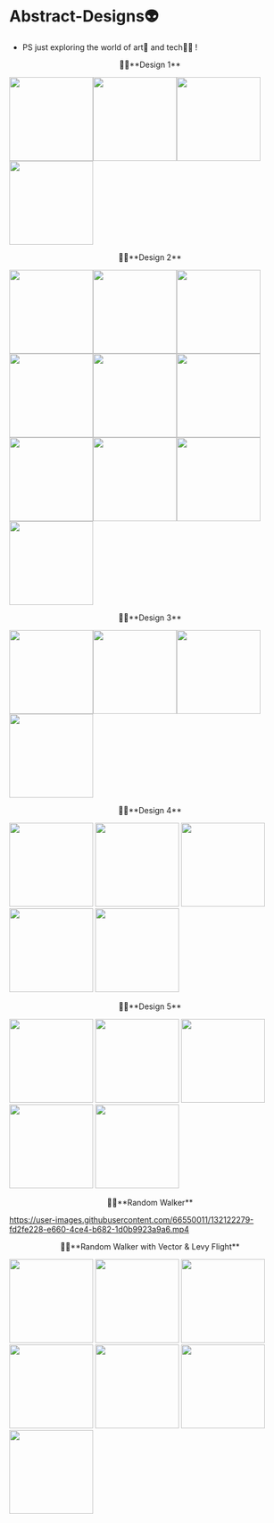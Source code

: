 # Abstract-Designs👽
 + PS just exploring the world of art🎨 and tech👩‍💻 !<br>
  <p align="center">
🤹🏻**Design 1**
 
 <img src = "https://user-images.githubusercontent.com/66550011/100150884-605c5c00-2ec6-11eb-8e92-749ac842e286.png" width="150" height="150"/><img src = "https://user-images.githubusercontent.com/66550011/100150889-62261f80-2ec6-11eb-91e3-c5ef1dbeea63.png" width="150" height="150"/><img src = "https://user-images.githubusercontent.com/66550011/100150895-64887980-2ec6-11eb-8f0d-5051221f79df.png" width="150" height="150"/><img src = "https://user-images.githubusercontent.com/66550011/100150906-694d2d80-2ec6-11eb-8637-e409538c16d5.png" width="150" height="150"/>
 </p>
  <p align="center">
🤹🏻**Design 2**

 <img src = "https://user-images.githubusercontent.com/66550011/100150917-6c481e00-2ec6-11eb-9ee7-e66d1fa98369.png" width="150" height="150"/><img src = "https://user-images.githubusercontent.com/66550011/100150923-6e11e180-2ec6-11eb-9545-9a25ac56685e.png" width="150" height="150"/><img src = "https://user-images.githubusercontent.com/66550011/100150930-72d69580-2ec6-11eb-8d4c-e64e08ef4ea8.png" width="150" height="150"/><img src = "https://user-images.githubusercontent.com/66550011/100150944-7538ef80-2ec6-11eb-9d20-027db01ae581.png" width="150" height="150"/><img src = "https://user-images.githubusercontent.com/66550011/100150981-808c1b00-2ec6-11eb-858d-aeef51b2440a.png" width="150" height="150"/><img src = "https://user-images.githubusercontent.com/66550011/100150984-8124b180-2ec6-11eb-8f21-80dcfe3c7ecb.png" width="150" height="150"/><img src = "https://user-images.githubusercontent.com/66550011/100150985-81bd4800-2ec6-11eb-9133-8de63cd3fa51.png" width="150" height="150"/><img src = "https://user-images.githubusercontent.com/66550011/100150986-81bd4800-2ec6-11eb-87e2-83cdf6f02bbc.png" width="150" height="150"/><img src = "https://user-images.githubusercontent.com/66550011/100150988-8255de80-2ec6-11eb-9563-6e6b1acbd0de.png" width="150" height="150"/><img src = "https://user-images.githubusercontent.com/66550011/100150989-82ee7500-2ec6-11eb-80e7-03c64ba97145.png" width="150" height="150"/>
</p>
<p align="center">
🤹🏻**Design 3**
 
 <img src = "https://user-images.githubusercontent.com/66550011/100388672-49964080-3051-11eb-9576-c269d6f5818b.png" width="150" height="150"/><img src = "https://user-images.githubusercontent.com/66550011/100388681-51ee7b80-3051-11eb-9c24-4e8b58226b96.png" width="150" height="150"/><img src = "https://user-images.githubusercontent.com/66550011/100388687-54e96c00-3051-11eb-8aab-19cd3bd10b60.png" width="150" height="150"/><img src = "https://user-images.githubusercontent.com/66550011/100388693-574bc600-3051-11eb-865c-30b9fa564141.png" width="150" height="150"/>
 </p>
 
 <p align="center">
🤹🏻**Design 4**</p>
 
 <p><img src = "https://user-images.githubusercontent.com/66550011/108007351-c965f280-7023-11eb-8d55-8dd3f3fbc300.png" width="150" height="150"/>
 <img src = "https://user-images.githubusercontent.com/66550011/108007357-d256c400-7023-11eb-9d84-b6d6fae21176.png" width="150" height="150"/>
 <img src = "https://user-images.githubusercontent.com/66550011/108007358-d4208780-7023-11eb-98e7-80c95032d7ca.png" width="150" height="150"/>
 <img src = "https://user-images.githubusercontent.com/66550011/108007364-d5ea4b00-7023-11eb-98a5-063fe6f56891.png" width="150" height="150"/>
 <img src = "https://user-images.githubusercontent.com/66550011/108007367-d71b7800-7023-11eb-9dfc-e4dda64d8f99.png" width="150" height="150"/>
 </p>
 
 <p align="center">
🤹🏻**Design 5**</p>
 
 <p><img src = "https://user-images.githubusercontent.com/66550011/108008307-177bf580-7026-11eb-8952-91736a1f7dd9.png" width="150" height="150"/>
 <img src = "https://user-images.githubusercontent.com/66550011/108008308-18ad2280-7026-11eb-8dae-c4f1e179063e.png" width="150" height="150"/>
 <img src = "https://user-images.githubusercontent.com/66550011/108008309-19de4f80-7026-11eb-8d53-17331a93a9aa.png" width="150" height="150"/>
 <img src = "https://user-images.githubusercontent.com/66550011/108008311-1b0f7c80-7026-11eb-9343-4f7f867bd1d6.png" width="150" height="150"/>
 <img src = "https://user-images.githubusercontent.com/66550011/108008314-1c40a980-7026-11eb-8d17-a17137f0e073.png" width="150" height="150"/ >
 </p>
 
  <p align="center">
🤹🏻**Random Walker**</p>
 
https://user-images.githubusercontent.com/66550011/132122279-fd2fe228-e660-4ce4-b682-1d0b9923a9a6.mp4

 <p align="center">
🤹🏻**Random Walker with Vector & Levy Flight**</p>


 <p><img src = "https://user-images.githubusercontent.com/66550011/132969746-592021fd-ddee-4543-981e-4424ea1fb157.png" width="150" height="150"/>
 <img src = "https://user-images.githubusercontent.com/66550011/132969749-bc415657-af59-4a95-877d-0a35abeecb44.png" width="150" height="150"/>
 <img src = "https://user-images.githubusercontent.com/66550011/132969754-21bf02e0-d122-4ce7-8c7e-fe8a08314e8b.png" width="150" height="150"/>
 <img src = "https://user-images.githubusercontent.com/66550011/108008311-1b0f7c80-7026-11eb-9343-4f7f867bd1d6.png" width="150" height="150"/>
 <img src = "https://user-images.githubusercontent.com/66550011/132969755-c151e23d-3a37-4e8f-a31e-08992573015a.png" width="150" height="150"/ >
 <img src = "https://user-images.githubusercontent.com/66550011/132969756-d99310c2-f1b2-414e-99d3-cff233bb160b.png" width="150" height="150"/ >
 <img src = "https://user-images.githubusercontent.com/66550011/132969757-831ebb3f-291c-4c72-a8a3-fc4516db57c2.png" width="150" height="150"/ >
 </p>

 
